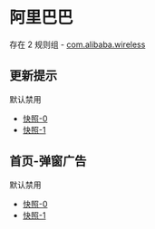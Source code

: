 # 阿里巴巴

存在 2 规则组 - [com.alibaba.wireless](/src/apps/com.alibaba.wireless.ts)

## 更新提示

默认禁用

- [快照-0](https://i.gkd.li/import/12684422)
- [快照-1](https://i.gkd.li/import/12684426)

## 首页-弹窗广告

默认禁用

- [快照-0](https://i.gkd.li/import/13683509)
- [快照-1](https://i.gkd.li/import/13683510)

